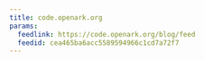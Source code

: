 ```yaml
---
title: code.openark.org
params:
  feedlink: https://code.openark.org/blog/feed
  feedid: cea465ba6acc5589594966c1cd7a72f7
---
```

